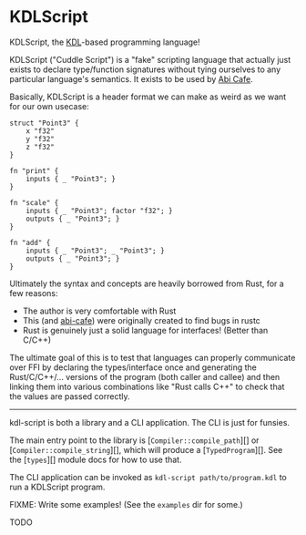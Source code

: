 # KDLScript

KDLScript, the [KDL](https://kdl.dev/)-based programming language!

KDLScript ("Cuddle Script") is a "fake" scripting language that actually just exists to declare type/function signatures without tying ourselves to any particular language's semantics. It exists to be used by [Abi Cafe](../index.md).

Basically, KDLScript is a header format we can make as weird as we want for our own usecase:


```kdl
struct "Point3" {
    x "f32"
    y "f32"
    z "f32"
}

fn "print" {
    inputs { _ "Point3"; }
}

fn "scale" {
    inputs { _ "Point3"; factor "f32"; }
    outputs { _ "Point3"; }
}

fn "add" {
    inputs { _ "Point3"; _ "Point3"; }
    outputs { _ "Point3"; }
}
```


Ultimately the syntax and concepts are heavily borrowed from Rust, for a few reasons:

* The author is very comfortable with Rust
* This (and [abi-cafe](./harness/index.md)) were originally created to find bugs in rustc
* Rust is genuinely just a solid language for interfaces! (Better than C/C++)

The ultimate goal of this is to test that languages can properly communicate over
FFI by declaring the types/interface once and generating the Rust/C/C++/... versions
of the program (both caller and callee) and then linking them into various combinations like "Rust calls C++" to check that the values are passed correctly.

-------


kdl-script is both a library and a CLI application. The CLI is just for funsies.

The main entry point to the library is [`Compiler::compile_path`][] or [`Compiler::compile_string`][],
which will produce a [`TypedProgram`][]. See the [`types`][] module docs for how to use that.

The CLI application can be invoked as `kdl-script path/to/program.kdl` to run a KDLScript program.

FIXME: Write some examples! (See the `examples` dir for some.)

TODO